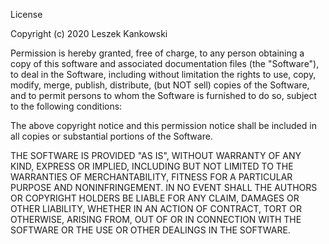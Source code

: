 License

Copyright (c) 2020 Leszek Kankowski

Permission is hereby granted, free of charge, to any person obtaining a copy
of this software and associated documentation files (the "Software"), to deal
in the Software, including without limitation the rights to use, copy, modify,
merge, publish, distribute, (but NOT sell) copies of the Software, and to
permit persons to whom the Software is furnished to do so, subject to the
following conditions:

The above copyright notice and this permission notice shall be included in all
copies or substantial portions of the Software.

THE SOFTWARE IS PROVIDED "AS IS", WITHOUT WARRANTY OF ANY KIND, EXPRESS OR
IMPLIED, INCLUDING BUT NOT LIMITED TO THE WARRANTIES OF MERCHANTABILITY,
FITNESS FOR A PARTICULAR PURPOSE AND NONINFRINGEMENT. IN NO EVENT SHALL THE
AUTHORS OR COPYRIGHT HOLDERS BE LIABLE FOR ANY CLAIM, DAMAGES OR OTHER
LIABILITY, WHETHER IN AN ACTION OF CONTRACT, TORT OR OTHERWISE, ARISING FROM,
OUT OF OR IN CONNECTION WITH THE SOFTWARE OR THE USE OR OTHER DEALINGS IN THE
SOFTWARE.
